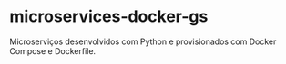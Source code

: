 # microservices-docker-gs
Microserviços desenvolvidos com Python e provisionados com Docker Compose e Dockerfile.
